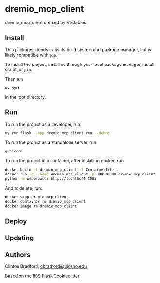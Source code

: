 # dremio_mcp_client

dremio_mcp_client created by ViaJables

## Install

This package intends `uv` as its build system and package manager, but is likely compatible with `pip`.

To install the project, install `uv` through your local package manager, install script, or `pip`.

Then run

```
uv sync
```

in the root directory.

## Run

To run the project as a developer, run:

```bash
uv run flask --app dremio_mcp_client run --debug
```

To run the project as a standalone server, run:

```bash
gunicorn
```

To run the project in a container, after installing docker, run:

```bash
docker build -t dremio_mcp_client -f Containerfile .
docker run -d --name dremio_mcp_client -p 8005:8000 dremio_mcp_client
python -m webbrowser http://localhost:8005
```

And to delete, run:

```bash
docker stop dremio_mcp_client
docker container rm dremio_mcp_client
docker image rm dremio_mcp_client
```

## Deploy

## Updating

## Authors

Clinton Bradford, cbradford@uidaho.edu

Based on the [IIDS Flask Cookiecutter](https://github.com/ui-iids/flask-cookiecutter)
